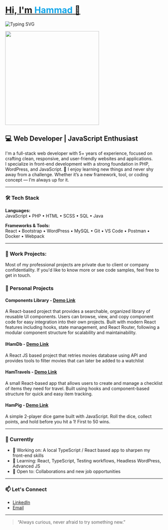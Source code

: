 <h1 align="">
  <a href="#">Hi, I'm <span style="color:#0ea5e9;">Hammad</span> 👋</a>
</h1>
<p align="">
  <img src="https://readme-typing-svg.demolab.com?font=Fira+Code&pause=1000&center=false&vCenter=true&width=435&lines=Full-stack+Web+Developer;Loves+building+cool+stuff" alt="Typing SVG" />
</p>

<p align="">
  <img src="https://media.giphy.com/media/qgQUggAC3Pfv687qPC/giphy.gif" width="300" />
</p>

## 💻 Web Developer | JavaScript Enthusiast 

I'm a full-stack web developer with 5+ years of experience, focused on crafting clean, responsive, and user-friendly websites and applications.  
I specialize in front-end development with a strong foundation in PHP, WordPress, and JavaScript.
🧠 I enjoy learning new things and never shy away from a challenge. Whether it’s a new framework, tool, or coding concept — I’m always up for it.

---

### 🛠️ Tech Stack

**Languages:**  
JavaScript • PHP • HTML • SCSS • SQL • Java 

**Frameworks & Tools:**  
React • Bootstrap • WordPress • MySQL • Git • VS Code • Postman • Docker • Webpack

---

### 💼 Work Projects:
Most of my professional projects are private due to client or company confidentiality. If you'd like to know more or see code samples, feel free to get in touch.

### 🚀 Personal Projects

#### Components Library - [Demo Link](https://hamponents.netlify.app/)
A React-based project that provides a searchable, organized library of reusable UI components. Users can browse, view, and copy component code for easy integration into their own projects. Built with modern React features including hooks, state management, and React Router, following a modular component structure for scalability and maintainability.

#### IHamDb - [Demo Link](https://ihamdb.netlify.app/)  

A React JS based project that retries movies database using API and provides tools to filter movies that can later be added to a watchlist

#### HamTravels - [Demo Link](https://hamtravels.netlify.app/)  
A small React-based app that allows users to create and manage a checklist of items they
need for travel. Built using hooks and component-based structure for quick and easy item tracking.

#### HamPig - [Demo Link](https://hampig.netlify.app)  
A simple 2-player dice game built with JavaScript. Roll the dice, collect points, and hold before you hit a 1! First to 50 wins.

---

### 🎯 Currently

- 🔭 Working on: A local TypeScript / React based app to sharpen my front-end skills  
- 🌱 Learning: React, TypeScript, Testing workflows, Headless WordPress, Advanced JS  
- 🤝 Open to: Collaborations and new job opportunities  

---

### 📫 Let's Connect

- [LinkedIn](https://www.linkedin.com/in/hammad-saleem07/)  
- [Email](hammad_saleem@live.com)  

---

> “Always curious, never afraid to try something new.”
